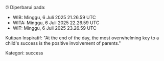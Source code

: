 ⏰ Diperbarui pada:
- WIB: Minggu, 6 Juli 2025 21.26.59 UTC
- WITA: Minggu, 6 Juli 2025 22.26.59 UTC
- WIT: Minggu, 6 Juli 2025 23.26.59 UTC

Kutipan Inspiratif:
"At the end of the day, the most overwhelming key to a child's success is the positive involvement of parents."


Kategori: success

